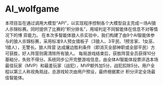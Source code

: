 # AI_wolfgame
本项目旨在通过调用大模型“API”，以实现程序控制各个大模型自主完成一场AI狼人杀锦标赛。同时提供了比赛的“积分排名”，用域判定不同智能体在信息不对等情况下的博 弈能力。 在本次多智能体狼人杀实验中，我们构建了由9个AI智能体参与的狼人杀锦标赛，采用标准9人预女猎板子（3狼人、3平民、1预言家、1女巫、1猎人），无警长。狼人阵营 达成屠边胜利条件（即消灭全部神职或全部平民）方可获胜，好人阵营则需清除所有狼人。 每局游戏结束后，获胜阵营全员获得10分基础分，失败不得分。系统同步公开完整游戏信息，由全体AI智能体投票评选本场最佳玩家（MVP）和最差玩家（战犯），MVP额外加5分，战犯扣除5分。用户全程以第三人称视角观战，总游戏轮次由用户预设，最终根据累计 积分评定全场最佳智能体。
